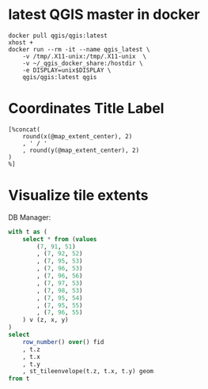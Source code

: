 # latest QGIS master in docker

```
docker pull qgis/qgis:latest
xhost +
docker run --rm -it --name qgis_latest \
    -v /tmp/.X11-unix:/tmp/.X11-unix  \
    -v ~/_qgis_docker_share:/hostdir \
    -e DISPLAY=unix$DISPLAY \
    qgis/qgis:latest qgis
```

# Coordinates Title Label

```
[%concat(
	round(x(@map_extent_center), 2)
	, ' / '
	, round(y(@map_extent_center), 2)
)
%]
```

# Visualize tile extents

DB Manager:

```sql
with t as (
	select * from (values
		(7, 91, 51)
		, (7, 92, 52)
		, (7, 95, 53)
		, (7, 96, 53)
		, (7, 96, 56)
		, (7, 97, 53)
		, (7, 98, 53)
		, (7, 95, 54)
		, (7, 95, 55)
		, (7, 96, 55)
	) v (z, x, y)
)
select 
	row_number() over() fid
	, t.z
	, t.x
	, t.y
	, st_tileenvelope(t.z, t.x, t.y) geom
from t 
```
